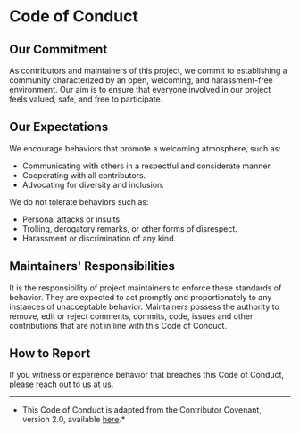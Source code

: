 # Code of Conduct

## Our Commitment

As contributors and maintainers of this project, we commit to establishing a community characterized by an open, welcoming, and harassment-free environment. Our aim is to ensure that everyone involved in our project feels valued, safe, and free to participate.

## Our Expectations

We encourage behaviors that promote a welcoming atmosphere, such as:

- Communicating with others in a respectful and considerate manner.
- Cooperating with all contributors.
- Advocating for diversity and inclusion.

We do not tolerate behaviors such as:

- Personal attacks or insults.
- Trolling, derogatory remarks, or other forms of disrespect.
- Harassment or discrimination of any kind.

## Maintainers' Responsibilities

It is the responsibility of project maintainers to enforce these standards of behavior. They are expected to act promptly and proportionately to any instances of unacceptable behavior. Maintainers possess the authority to remove, edit or reject comments, commits, code, issues and other contributions that are not in line with this Code of Conduct.

## How to Report

If you witness or experience behavior that breaches this Code of Conduct, please reach out to us at [us](https://twitter.com/_denodes).

---

- This Code of Conduct is adapted from the Contributor Covenant, version 2.0, available [here](https://www.contributor-covenant.org/version/2/0/code_of_conduct.html).*
